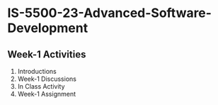 # IS-5500-23-Advanced-Software-Development

## Week-1 Activities

<ol>
  <li> Introductions</li>
  <li> Week-1 Discussions</li>
  <li> In Class Activity</li>
  <li> Week-1 Assignment </li>
</ol>
